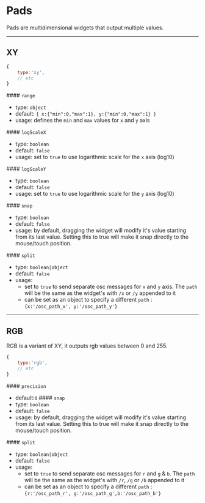 # Pads

Pads are multidimensional widgets that output multiple values.

----

## XY

```js
{
    type:'xy',
    // etc
}
```


#### `range`
- type: `object`
- default:
    `{
        x:{"min":0,"max":1},
        y:{"min":0,"max":1}
    }`
- usage: defines the `min` and `max` values for `x` and `y` axis

#### `logScaleX`
- type: `boolean`
- default: `false`
- usage: set to `true` to use logarithmic scale for the `x` axis (log10)

#### `logScaleY`
- type: `boolean`
- default: `false`
- usage: set to `true` to use logarithmic scale for the `y` axis (log10)

#### `snap`
- type: `boolean`
- default: `false`
- usage: by default, dragging the widget will modify it's value starting from its last value. Setting this to true will make it snap directly to the mouse/touch position.

#### `split`
- type: `boolean|object`
- default: `false`
- usage:
    - set to `true` to send separate osc messages for `x` and `y` axis. The `path` will be the same as the widget's with `/x` or `/y` appended to it
    - can be set as an object to specify a different `path` : `{x:'/osc_path_x', y:'/osc_path_y'}`

----

## RGB

RGB is a variant of XY, it outputs rgb values between 0 and 255.


```js
{
    type:'rgb',
    // etc
}
```


#### `precision`
- default:`0`
#### `snap`
- type: `boolean`
- default: `false`
- usage: by default, dragging the widget will modify it's value starting from its last value. Setting this to true will make it snap directly to the mouse/touch position.

#### `split`
- type: `boolean|object`
- default: `false`
- usage:
    - set to `true` to send separate osc messages for `r` and `g` & `b`. The `path` will be the same as the widget's with `/r`, `/g` or `/b` appended to it
    - can be set as an object to specify a different `path` : `{r:'/osc_path_r', g:'/osc_path_g',b:'/osc_path_b'}`
